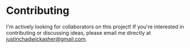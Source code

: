 # Contributing

I'm actively looking for collaborators on this project! If you're interested in contributing or discussing ideas, please email me directly at justinchadwickasher@gmail.com.